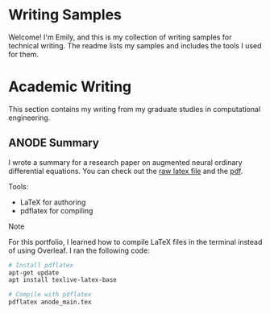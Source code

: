 # Writing Samples

Welcome! I'm Emily, and this is my collection of writing samples for technical writing. The readme lists my samples and includes the tools I used for them.

# Academic Writing

This section contains my writing from my graduate studies in computational engineering. 

## ANODE Summary

I wrote a summary for a research paper on augmented neural ordinary differential equations. You can check out the [raw latex file](AcademicWriting/anode_main.tex) and the [pdf](AcademicWriting/anode_main.pdf).

Tools:
- LaTeX for authoring
- pdflatex for compiling 

> [!NOTE]
> For this portfolio, I learned how to compile LaTeX files in the terminal instead of using Overleaf. I ran the following code:

```bash
# Install pdflatex
apt-get update
apt install texlive-latex-base

# Compile with pdflatex
pdflatex anode_main.tex
```
